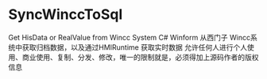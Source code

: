 # SyncWinccToSql
Get HisData or RealValue from Wincc System
 C# Winform 
 从西门子 Wincc系统中获取归档数据，以及通过HMIRuntime 获取实时数据
 允许任何人进行个人使用、商业使用、复制、分发、修改，唯一的限制就是，必须得加上源码作者的版权信息
